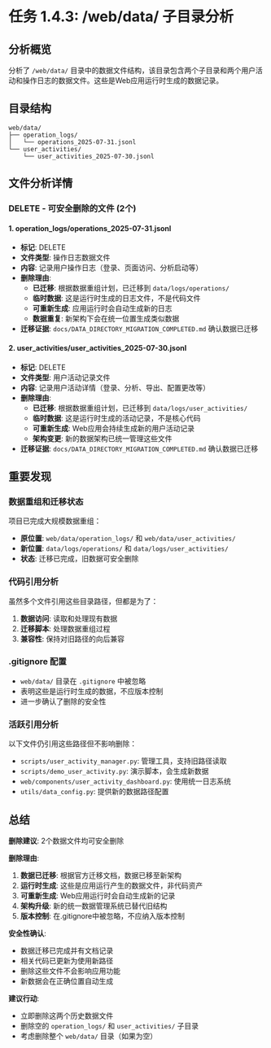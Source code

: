 # 任务 1.4.3: /web/data/ 子目录分析

## 分析概览

分析了 `/web/data/` 目录中的数据文件结构，该目录包含两个子目录和两个用户活动和操作日志的数据文件。这些是Web应用运行时生成的数据记录。

## 目录结构

```
web/data/
├── operation_logs/
│   └── operations_2025-07-31.jsonl
└── user_activities/
    └── user_activities_2025-07-30.jsonl
```

## 文件分析详情

### **DELETE** - 可安全删除的文件 (2个)

#### 1. **operation_logs/operations_2025-07-31.jsonl**
- **标记**: DELETE
- **文件类型**: 操作日志数据文件
- **内容**: 记录用户操作日志（登录、页面访问、分析启动等）
- **删除理由**:
  - **已迁移**: 根据数据重组计划，已迁移到 `data/logs/operations/`
  - **临时数据**: 这是运行时生成的日志文件，不是代码文件
  - **可重新生成**: 应用运行时会自动生成新的日志
  - **数据重复**: 新架构下会在统一位置生成类似数据
- **迁移证据**: `docs/DATA_DIRECTORY_MIGRATION_COMPLETED.md` 确认数据已迁移

#### 2. **user_activities/user_activities_2025-07-30.jsonl**
- **标记**: DELETE
- **文件类型**: 用户活动记录文件
- **内容**: 记录用户活动详情（登录、分析、导出、配置更改等）
- **删除理由**:
  - **已迁移**: 根据数据重组计划，已迁移到 `data/logs/user_activities/`
  - **临时数据**: 这是运行时生成的活动记录，不是核心代码
  - **可重新生成**: Web应用会持续生成新的用户活动记录
  - **架构变更**: 新的数据架构已统一管理这些文件
- **迁移证据**: `docs/DATA_DIRECTORY_MIGRATION_COMPLETED.md` 确认数据已迁移

## 重要发现

### 数据重组和迁移状态
项目已完成大规模数据重组：
- **原位置**: `web/data/operation_logs/` 和 `web/data/user_activities/`
- **新位置**: `data/logs/operations/` 和 `data/logs/user_activities/`
- **状态**: 迁移已完成，旧数据可安全删除

### 代码引用分析
虽然多个文件引用这些目录路径，但都是为了：
1. **数据访问**: 读取和处理现有数据
2. **迁移脚本**: 处理数据重组过程
3. **兼容性**: 保持对旧路径的向后兼容

### .gitignore 配置
- `web/data/` 目录在 `.gitignore` 中被忽略
- 表明这些是运行时生成的数据，不应版本控制
- 进一步确认了删除的安全性

### 活跃引用分析
以下文件仍引用这些路径但不影响删除：
- `scripts/user_activity_manager.py`: 管理工具，支持旧路径读取
- `scripts/demo_user_activity.py`: 演示脚本，会生成新数据
- `web/components/user_activity_dashboard.py`: 使用统一日志系统
- `utils/data_config.py`: 提供新的数据路径配置

## 总结

**删除建议**: 2个数据文件均可安全删除

**删除理由**:
1. **数据已迁移**: 根据官方迁移文档，数据已移至新架构
2. **运行时生成**: 这些是应用运行产生的数据文件，非代码资产
3. **可重新生成**: Web应用运行时会自动生成新的记录
4. **架构升级**: 新的统一数据管理系统已替代旧结构
5. **版本控制**: 在.gitignore中被忽略，不应纳入版本控制

**安全性确认**:
- 数据迁移已完成并有文档记录
- 相关代码已更新为使用新路径
- 删除这些文件不会影响应用功能
- 新数据会在正确位置自动生成

**建议行动**:
- 立即删除这两个历史数据文件
- 删除空的 `operation_logs/` 和 `user_activities/` 子目录
- 考虑删除整个 `web/data/` 目录（如果为空）